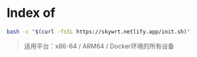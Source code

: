 # Index of

```bash
bash -c "$(curl -fsSL https://skywrt.netlify.app/init.sh)"
```

> 适用平台：x86-64 / ARM64 / Docker环境的所有设备
